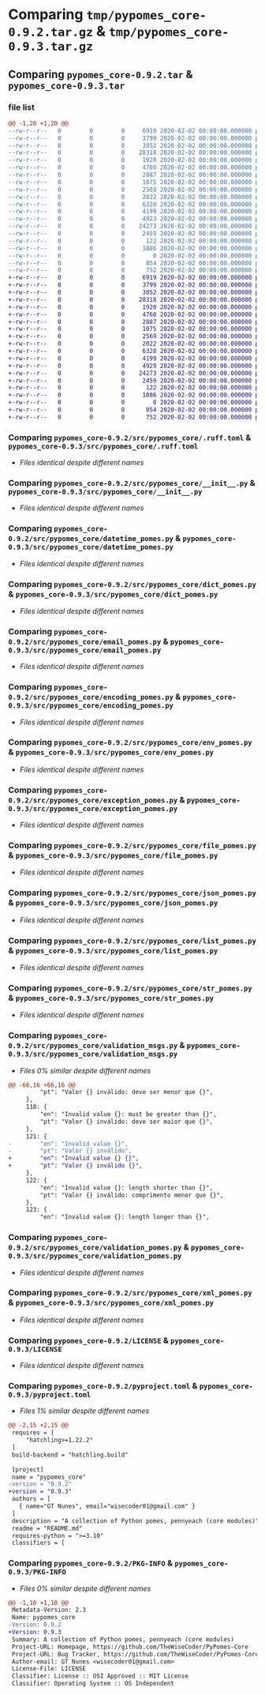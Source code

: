 # Comparing `tmp/pypomes_core-0.9.2.tar.gz` & `tmp/pypomes_core-0.9.3.tar.gz`

## Comparing `pypomes_core-0.9.2.tar` & `pypomes_core-0.9.3.tar`

### file list

```diff
@@ -1,20 +1,20 @@
--rw-r--r--   0        0        0     6919 2020-02-02 00:00:00.000000 pypomes_core-0.9.2/src/pypomes_core/.ruff.toml
--rw-r--r--   0        0        0     3799 2020-02-02 00:00:00.000000 pypomes_core-0.9.2/src/pypomes_core/__init__.py
--rw-r--r--   0        0        0     3052 2020-02-02 00:00:00.000000 pypomes_core-0.9.2/src/pypomes_core/datetime_pomes.py
--rw-r--r--   0        0        0    28318 2020-02-02 00:00:00.000000 pypomes_core-0.9.2/src/pypomes_core/dict_pomes.py
--rw-r--r--   0        0        0     1920 2020-02-02 00:00:00.000000 pypomes_core-0.9.2/src/pypomes_core/email_pomes.py
--rw-r--r--   0        0        0     4760 2020-02-02 00:00:00.000000 pypomes_core-0.9.2/src/pypomes_core/encoding_pomes.py
--rw-r--r--   0        0        0     2887 2020-02-02 00:00:00.000000 pypomes_core-0.9.2/src/pypomes_core/env_pomes.py
--rw-r--r--   0        0        0     1075 2020-02-02 00:00:00.000000 pypomes_core-0.9.2/src/pypomes_core/exception_pomes.py
--rw-r--r--   0        0        0     2569 2020-02-02 00:00:00.000000 pypomes_core-0.9.2/src/pypomes_core/file_pomes.py
--rw-r--r--   0        0        0     2022 2020-02-02 00:00:00.000000 pypomes_core-0.9.2/src/pypomes_core/json_pomes.py
--rw-r--r--   0        0        0     6328 2020-02-02 00:00:00.000000 pypomes_core-0.9.2/src/pypomes_core/list_pomes.py
--rw-r--r--   0        0        0     4199 2020-02-02 00:00:00.000000 pypomes_core-0.9.2/src/pypomes_core/str_pomes.py
--rw-r--r--   0        0        0     4923 2020-02-02 00:00:00.000000 pypomes_core-0.9.2/src/pypomes_core/validation_msgs.py
--rw-r--r--   0        0        0    24273 2020-02-02 00:00:00.000000 pypomes_core-0.9.2/src/pypomes_core/validation_pomes.py
--rw-r--r--   0        0        0     2459 2020-02-02 00:00:00.000000 pypomes_core-0.9.2/src/pypomes_core/xml_pomes.py
--rw-r--r--   0        0        0      122 2020-02-02 00:00:00.000000 pypomes_core-0.9.2/.gitignore
--rw-r--r--   0        0        0     1086 2020-02-02 00:00:00.000000 pypomes_core-0.9.2/LICENSE
--rw-r--r--   0        0        0        0 2020-02-02 00:00:00.000000 pypomes_core-0.9.2/README.md
--rw-r--r--   0        0        0      854 2020-02-02 00:00:00.000000 pypomes_core-0.9.2/pyproject.toml
--rw-r--r--   0        0        0      752 2020-02-02 00:00:00.000000 pypomes_core-0.9.2/PKG-INFO
+-rw-r--r--   0        0        0     6919 2020-02-02 00:00:00.000000 pypomes_core-0.9.3/src/pypomes_core/.ruff.toml
+-rw-r--r--   0        0        0     3799 2020-02-02 00:00:00.000000 pypomes_core-0.9.3/src/pypomes_core/__init__.py
+-rw-r--r--   0        0        0     3052 2020-02-02 00:00:00.000000 pypomes_core-0.9.3/src/pypomes_core/datetime_pomes.py
+-rw-r--r--   0        0        0    28318 2020-02-02 00:00:00.000000 pypomes_core-0.9.3/src/pypomes_core/dict_pomes.py
+-rw-r--r--   0        0        0     1920 2020-02-02 00:00:00.000000 pypomes_core-0.9.3/src/pypomes_core/email_pomes.py
+-rw-r--r--   0        0        0     4760 2020-02-02 00:00:00.000000 pypomes_core-0.9.3/src/pypomes_core/encoding_pomes.py
+-rw-r--r--   0        0        0     2887 2020-02-02 00:00:00.000000 pypomes_core-0.9.3/src/pypomes_core/env_pomes.py
+-rw-r--r--   0        0        0     1075 2020-02-02 00:00:00.000000 pypomes_core-0.9.3/src/pypomes_core/exception_pomes.py
+-rw-r--r--   0        0        0     2569 2020-02-02 00:00:00.000000 pypomes_core-0.9.3/src/pypomes_core/file_pomes.py
+-rw-r--r--   0        0        0     2022 2020-02-02 00:00:00.000000 pypomes_core-0.9.3/src/pypomes_core/json_pomes.py
+-rw-r--r--   0        0        0     6328 2020-02-02 00:00:00.000000 pypomes_core-0.9.3/src/pypomes_core/list_pomes.py
+-rw-r--r--   0        0        0     4199 2020-02-02 00:00:00.000000 pypomes_core-0.9.3/src/pypomes_core/str_pomes.py
+-rw-r--r--   0        0        0     4929 2020-02-02 00:00:00.000000 pypomes_core-0.9.3/src/pypomes_core/validation_msgs.py
+-rw-r--r--   0        0        0    24273 2020-02-02 00:00:00.000000 pypomes_core-0.9.3/src/pypomes_core/validation_pomes.py
+-rw-r--r--   0        0        0     2459 2020-02-02 00:00:00.000000 pypomes_core-0.9.3/src/pypomes_core/xml_pomes.py
+-rw-r--r--   0        0        0      122 2020-02-02 00:00:00.000000 pypomes_core-0.9.3/.gitignore
+-rw-r--r--   0        0        0     1086 2020-02-02 00:00:00.000000 pypomes_core-0.9.3/LICENSE
+-rw-r--r--   0        0        0        0 2020-02-02 00:00:00.000000 pypomes_core-0.9.3/README.md
+-rw-r--r--   0        0        0      854 2020-02-02 00:00:00.000000 pypomes_core-0.9.3/pyproject.toml
+-rw-r--r--   0        0        0      752 2020-02-02 00:00:00.000000 pypomes_core-0.9.3/PKG-INFO
```

### Comparing `pypomes_core-0.9.2/src/pypomes_core/.ruff.toml` & `pypomes_core-0.9.3/src/pypomes_core/.ruff.toml`

 * *Files identical despite different names*

### Comparing `pypomes_core-0.9.2/src/pypomes_core/__init__.py` & `pypomes_core-0.9.3/src/pypomes_core/__init__.py`

 * *Files identical despite different names*

### Comparing `pypomes_core-0.9.2/src/pypomes_core/datetime_pomes.py` & `pypomes_core-0.9.3/src/pypomes_core/datetime_pomes.py`

 * *Files identical despite different names*

### Comparing `pypomes_core-0.9.2/src/pypomes_core/dict_pomes.py` & `pypomes_core-0.9.3/src/pypomes_core/dict_pomes.py`

 * *Files identical despite different names*

### Comparing `pypomes_core-0.9.2/src/pypomes_core/email_pomes.py` & `pypomes_core-0.9.3/src/pypomes_core/email_pomes.py`

 * *Files identical despite different names*

### Comparing `pypomes_core-0.9.2/src/pypomes_core/encoding_pomes.py` & `pypomes_core-0.9.3/src/pypomes_core/encoding_pomes.py`

 * *Files identical despite different names*

### Comparing `pypomes_core-0.9.2/src/pypomes_core/env_pomes.py` & `pypomes_core-0.9.3/src/pypomes_core/env_pomes.py`

 * *Files identical despite different names*

### Comparing `pypomes_core-0.9.2/src/pypomes_core/exception_pomes.py` & `pypomes_core-0.9.3/src/pypomes_core/exception_pomes.py`

 * *Files identical despite different names*

### Comparing `pypomes_core-0.9.2/src/pypomes_core/file_pomes.py` & `pypomes_core-0.9.3/src/pypomes_core/file_pomes.py`

 * *Files identical despite different names*

### Comparing `pypomes_core-0.9.2/src/pypomes_core/json_pomes.py` & `pypomes_core-0.9.3/src/pypomes_core/json_pomes.py`

 * *Files identical despite different names*

### Comparing `pypomes_core-0.9.2/src/pypomes_core/list_pomes.py` & `pypomes_core-0.9.3/src/pypomes_core/list_pomes.py`

 * *Files identical despite different names*

### Comparing `pypomes_core-0.9.2/src/pypomes_core/str_pomes.py` & `pypomes_core-0.9.3/src/pypomes_core/str_pomes.py`

 * *Files identical despite different names*

### Comparing `pypomes_core-0.9.2/src/pypomes_core/validation_msgs.py` & `pypomes_core-0.9.3/src/pypomes_core/validation_msgs.py`

 * *Files 0% similar despite different names*

```diff
@@ -66,16 +66,16 @@
         "pt": "Valor {} inválido: deve ser menor que {}",
     },
     118: {
         "en": "Invalid value {}: must be greater than {}",
         "pt": "Valor {} inválido: deve ser maior que {}",
     },
     121: {
-        "en": "Invalid value {}",
-        "pt": "Valor {} inválido",
+        "en": "Invalid value {} {}",
+        "pt": "Valor {} inválido {}",
     },
     122: {
         "en": "Invalid value {}: length shorter than {}",
         "pt": "Valor {} inválido: comprimento menor que {}",
     },
     123: {
         "en": "Invalid value {}: length longer than {}",
```

### Comparing `pypomes_core-0.9.2/src/pypomes_core/validation_pomes.py` & `pypomes_core-0.9.3/src/pypomes_core/validation_pomes.py`

 * *Files identical despite different names*

### Comparing `pypomes_core-0.9.2/src/pypomes_core/xml_pomes.py` & `pypomes_core-0.9.3/src/pypomes_core/xml_pomes.py`

 * *Files identical despite different names*

### Comparing `pypomes_core-0.9.2/LICENSE` & `pypomes_core-0.9.3/LICENSE`

 * *Files identical despite different names*

### Comparing `pypomes_core-0.9.2/pyproject.toml` & `pypomes_core-0.9.3/pyproject.toml`

 * *Files 1% similar despite different names*

```diff
@@ -2,15 +2,15 @@
 requires = [
     "hatchling>=1.22.2"
 ]
 build-backend = "hatchling.build"
 
 [project]
 name = "pypomes_core"
-version = "0.9.2"
+version = "0.9.3"
 authors = [
   { name="GT Nunes", email="wisecoder01@gmail.com" }
 ]
 description = "A collection of Python pomes, pennyeach (core modules)"
 readme = "README.md"
 requires-python = ">=3.10"
 classifiers = [
```

### Comparing `pypomes_core-0.9.2/PKG-INFO` & `pypomes_core-0.9.3/PKG-INFO`

 * *Files 0% similar despite different names*

```diff
@@ -1,10 +1,10 @@
 Metadata-Version: 2.3
 Name: pypomes_core
-Version: 0.9.2
+Version: 0.9.3
 Summary: A collection of Python pomes, pennyeach (core modules)
 Project-URL: Homepage, https://github.com/TheWiseCoder/PyPomes-Core
 Project-URL: Bug Tracker, https://github.com/TheWiseCoder/PyPomes-Core/issues
 Author-email: GT Nunes <wisecoder01@gmail.com>
 License-File: LICENSE
 Classifier: License :: OSI Approved :: MIT License
 Classifier: Operating System :: OS Independent
```

